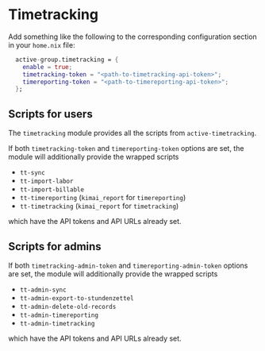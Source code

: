 # Timetracking

Add something like the following to the corresponding configuration section in
your `home.nix` file:

```nix
  active-group.timetracking = {
    enable = true;
    timetracking-token = "<path-to-timetracking-api-token>";
    timereporting-token = "<path-to-timereporting-api-token>";
  };
```

## Scripts for users

The `timetracking` module provides all the scripts from `active-timetracking`.

If both `timetracking-token` and `timereporting-token` options are set, the
module will additionally provide the wrapped scripts

- `tt-sync`
- `tt-import-labor`
- `tt-import-billable`
- `tt-timereporting` (`kimai_report` for `timereporting`)
- `tt-timetracking` (`kimai_report` for `timetracking`)

which have the API tokens and API URLs already set.

## Scripts for admins

If both `timetracking-admin-token` and `timereporting-admin-token` options are
set, the module will additionally provide the wrapped scripts

- `tt-admin-sync`
- `tt-admin-export-to-stundenzettel`
- `tt-admin-delete-old-records`
- `tt-admin-timereporting`
- `tt-admin-timetracking`

which have the API tokens and API URLs already set.

